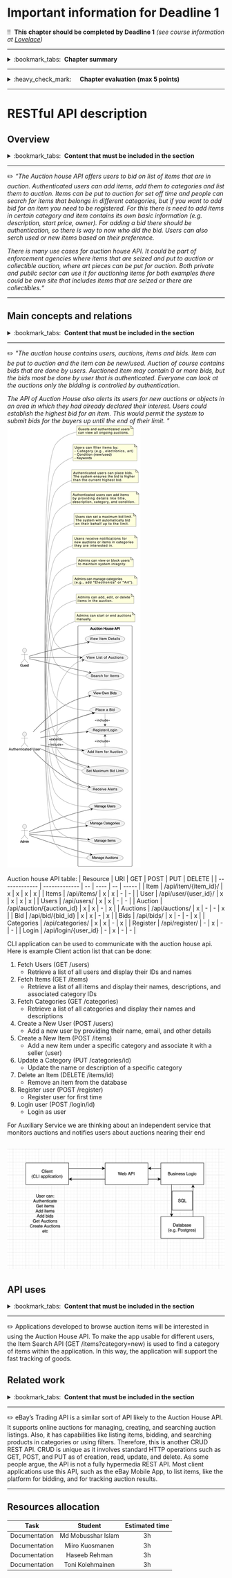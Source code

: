 # Important information for Deadline 1


:bangbang:&nbsp;&nbsp;**This chapter should be completed by Deadline 1** *(see course information at [Lovelace](http://lovelace.oulu.fi/ohjelmoitava-web/ohjelmoitava-web/))*

---
<details>
<summary>
:bookmark_tabs:&nbsp;&nbsp;<strong>Chapter summary</strong>
</summary>

<bloquote>
This chapter must provide a good overview of the Web API that your group is going to develop during the course, and some insight into the (imaginary) microservice architecture it will be a part of. You should not focus in implementation aspects such as database structure,  interfaces or the request/responses formats. We recommend that you look into existing APIs (see Related work below) before writing the description for your own API.

<h3>Chapter GOALS:</h3>
<ol>
<li>Understand what is an API</li>
<li>Describe the project topic API</li>
<li>Describe how the API would be used as part of a larger architecture</li>
</ol>
</bloquote>

</details>

---

<details>
<summary>
:heavy_check_mark:&nbsp;&nbsp;&nbsp;&nbsp; <strong>Chapter evaluation (max 5 points)</strong>
</summary>

<bloquote>
You can get a maximum of 5 points after completing this Chapter. More detailed evaluation is provided in the evaluation sheet in Lovelace.
</bloquote>

</details>

---

# RESTful API description
## Overview
<details>
<summary>
:bookmark_tabs:&nbsp;&nbsp;<strong>Content that must be included in the section</strong>
</summary>

<bloquote>

Describe the API you are going to implement. Also describe the larger imaginary architecture that would exist around that API - while you do not need to implement these other components, they will be helpful in imagining context for your API. Your API will be a component that stores, and offers an interface to, some important data in the larger ecosystem. Think about a larger system, and then take out one key piece to examine - this will be your API.

Describe the API briefly and comment what is the main functionality that it exposes. Focus in the API not in any specific application that is using this API. Take into account that in the end, a WEB API is an encapsulated functionality as well as the interface to access that functionality. Remember that your API is just one part of a larger machine. It does not need to do everything. There will be other components in the system to do those things. This course focuses on creating a small API in detail - thinking too big from the start will drown you in work later. 

A really short version of an overview for the RESTful Web API could be: 

<em>“The discussion forum Web API offers different functionalities to structure non-real-time conversations among the people of a group about topics they are interested in certain topic. Messages are grouped in Threads, that at the same time are grouped in Topics. The messages are accessible to anyone, but posts can only be created by providing credentials of a registered user [...] This API could exist as part of an online learning environment system where it is responsible for offering discussion forum features that can be included in other components of the learning environment. For example, a programming task (managed by a different component) can include its own discussion board managed by the discussion forum API[...]“</em>

</bloquote>

</details>

---

:pencil2: 
<em>“The Auction house API offers users to bid on list of items that are in auction. Authenticated users can add items, add them to categories and list them to auction. Items can be put to auction for set off time and people can search for items that belongs in different categories, but if you want to add bid for an item you need to be registered. For this there is need to add items in certain category and item contains its own basic information (e.g. description, start price, owner). For adding a bid there should be authentication, so there is way to now who did the bid. Users can also serch used or new items based on their preference. 

There is many use cases for auction house API. It could be part of enforcement agencies where items that are seized and put to auction or collectible auction, where art pieces can be put for auction. Both private and public sector can use it for auctioning items for both examples there could be own site that includes items that are seized or there are collectibles.“</em>

---


## Main concepts and relations
<details>
<summary>
:bookmark_tabs:&nbsp;&nbsp;<strong>Content that must be included in the section</strong>
</summary>

<bloquote>
<strong>Define</strong> the <strong>main concepts</strong> and describe the <strong>relations</strong> among them textually. Roughly, a concept is a real-world entity that is expected to be of interest to users or other services. This section will be a guideline for choosing your resources to implement in Deadline 3. Students should remember that some of the concepts might not be a resource by themselves, but just a part of it (resource property). In this section, students should not describe the RESTful resources, but identify which are the main ideas of the API. Do not forget to include the relations among the concepts.

A description of the main concepts for the Forum API could be: 

<em>"The API permits users send messages. The forum contains a list of categories and a list of users. Each category specifies a name, a description and a thread. A thread is [...]The forum may contain 0 or more categories… Each category may have 0 or more threads… Users can write and read messages to a forum thread. A user has a profile, basic information, activity information (stores, for instance, all the messages sent by a user, the messages marked as favorites). [...]The user history contains information of the last x amount of messages sent by the user.[…]"</em>

Include a diagram which shows the relations among concepts.

This section is important because it outlines the concepts that you will later implement. In particular, the diagram defined here will follow you throughout the project report and you will be adding more details to it. 


</bloquote>

</details>

---

:pencil2:
<em>"The auction house contains users, auctions, items and bids. Item can be put to auction and the item can be new/used. Auction of course contains bids that are done by users. Auctioned item may contain 0 or more bids, but the bids most be done by user that is authenticated. Everyone can look at the auctions only the bidding is controlled by authentication. 

The API of Auction House also alerts its users for new auctions or objects in an area in which they had already declared their interest. Users could establish the highest bid for an item. This would permit the system to submit bids for the buyers up until the end of their limit. 
"</em>
![Auction UML Diagram](uploads/448d6edbd82d4784e9aff04dcbb1c60c/AuctionDiagram.png)

Auction house API table:
| Resource      | URI                   | GET | POST | PUT | DELETE | 
| ------------- | -------------         | --  | ---- | --  | -----  | 
| Item          | /api/item/{item_id}/  | x | x | x | x | 
| Items         | /api/items/           | x | x | - | - | 
| User          | /api/user/{user_id}/  | x | x | x | x | 
| Users         | /api/users/           | x | x | - | - | 
| Auction       | /api/auction/{auction_id} | x | x | - | x | 
| Auctions      | /api/auctions/         | x | - | - | x | 
| Bid      | /api/bid/{bid_id}         | x | x | - | x | 
| Bids      | /api/bids/         | x | - | - | x | 
| Categories      | /api/categories/         | x | x | - | x | 
| Register      | /api/register/         | - | x | - | - | 
| Login      | /api/login/{user_id}         | - | x | - | - | 


CLI application can be used to communicate with the auction house api. Here is example Client action list that can be done:
1. Fetch Users (GET /users)
    - Retrieve a list of all users and display their IDs and names
2. Fetch Items (GET /items)
    - Retrieve a list of all items and display their names, descriptions, and associated category IDs
3. Fetch Categories (GET /categories)
    - Retrieve a list of all categories and display their names and descriptions
4. Create a New User (POST /users)
    - Add a new user by providing their name, email, and other details
5. Create a New Item (POST /items)
    - Add a new item under a specific category and associate it with a seller (user)
6. Update a Category (PUT /categories/id)
    - Update the name or description of a specific category
7. Delete an Item (DELETE /items/id)
    - Remove an item from the database
8. Register user (POST /register)
    - Register user for first time
9. Login user (POST /login/id)
    - Login as user

For Auxiliary Service we are thinking about an independent service that monitors auctions and notifies users about auctions nearing their end

![Auction house](uploads/448d6edbd82d4784e9aff04dcbb1c60c/auction_house.png)
---

## API uses
<details>
<summary>
:bookmark_tabs:&nbsp;&nbsp;<strong>Content that must be included in the section</strong>
</summary>

<bloquote>
Describe at least one client and one service that could use your Web API. You must explain here what is the functionality provided by the client/service, and how it uses the Web API to implement this functionality. 
</bloquote>

</details>

---

:pencil2:
Applications developed to browse auction items will be interested in using the Auction House API. To make the app usable for different users, the Item Search API (GET /items?category=new) is used to find a category of items within the application. In this way, the application will support the fast tracking of goods.


## Related work
<details>
<summary>
:bookmark_tabs:&nbsp;&nbsp;<strong>Content that must be included in the section</strong>
</summary>

<bloquote>
Find at least one API that resembles the functionality provided by yours. Explain in detail the functionality provided by the API. Classify the API according to its type (RPC, CRUD REST, pure REST, hypermedia driven ...) justifying your selection. Provide at least one example client that uses this API.

The purpose of this task is to get more familiar with what an API is. This will be helpful in describing your own API. Therefore, it is recommended to do this section after you have decided the topic of your project but before writing your API description.
</bloquote>

</details>

---



:pencil2:
eBay’s Trading API is a similar sort of API likely to the Auction House API. It supports online auctions for managing, creating, and searching auction listings. Also, it has capabilities like listing items, bidding, and searching products in categories or using filters. Therefore, this is another CRUD REST API. CRUD is unique as it involves standard HTTP operations such as GET, POST, and PUT as of creation, read, update, and delete. As some people argue, the API is not a fully hypermedia REST API. Most client applications use this API, such as the eBay Mobile App, to list items, like the platform for bidding, and for tracking auction results.


---


## Resources allocation
|**Task** | **Student**|**Estimated time**|
|:------: |:----------:|:----------------:|
|Documentation|Md Mobusshar Islam|3h| 
|Documentation|Miiro Kuosmanen|3h| 
|Documentation|Haseeb Rehman|3h| 
|Documentation|Toni Kolehmainen|3h| 

